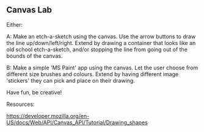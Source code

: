## Canvas Lab
Either:

A: Make an etch-a-sketch using the canvas. Use the arrow buttons to draw the line up/down/left/right. Extend by drawing a container that looks like an old school etch-a-sketch, and/or stopping the line from going out of the bounds of the canvas.

B: Make a simple 'MS Paint' app using the canvas. Let the user choose from different size brushes and colours. Extend by having different image 'stickers' they can pick and place on their drawing.

Have fun, be creative!


Resources:

https://developer.mozilla.org/en-US/docs/Web/API/Canvas_API/Tutorial/Drawing_shapes
